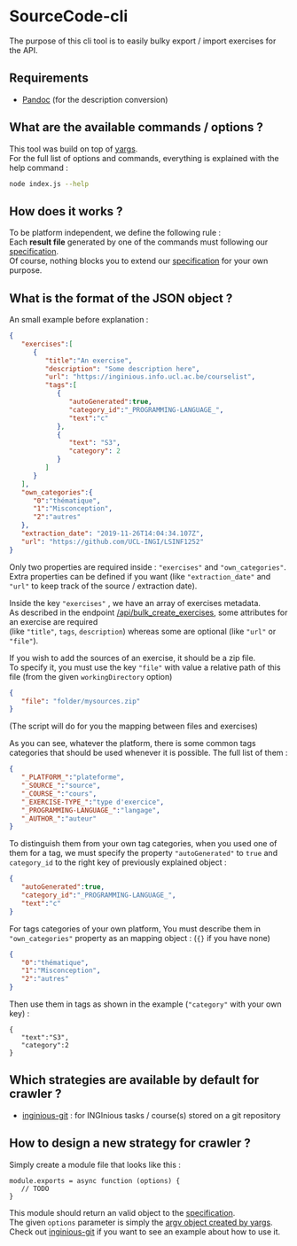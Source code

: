 # SourceCode-cli 

The purpose of this cli tool is to easily bulky export / import exercises for the API. 

## Requirements

- [Pandoc](https://pandoc.org/) (for the description conversion)

## What are the available commands / options ?

This tool was build on top of [yargs](http://yargs.js.org/).  
For the full list of options and commands, everything is explained with the help command :
```sh
node index.js --help
```

## How does it works ?

To be platform independent, we define the following rule :  
Each **result file** generated by one of the commands must following our [specification](#what-is-the-format-of-the-json-object-).  
Of course, nothing blocks you to extend our [specification](#what-is-the-format-of-the-json-object-) for your own purpose.

## What is the format of the JSON object ?

An small example before explanation :

```json
{
   "exercises":[
      {
         "title":"An exercise",
         "description": "Some description here",
         "url": "https://inginious.info.ucl.ac.be/courselist",
         "tags":[
            {
               "autoGenerated":true,
               "category_id":"_PROGRAMMING-LANGUAGE_",
               "text":"c"
            },
            {
               "text": "S3",
               "category": 2
            }
         ]
      }
   ],
   "own_categories":{
      "0":"thématique",
      "1":"Misconception",
      "2":"autres"
   },
   "extraction_date": "2019-11-26T14:04:34.107Z",
   "url": "https://github.com/UCL-INGI/LSINF1252"
}
```
Only two properties are required inside : `"exercises"` and `"own_categories"`.  
Extra properties can be defined if you want (like `"extraction_date"` and `"url"` to keep track of the source / extraction date).

Inside the key `"exercises"` , we have an array of exercises metadata.  
As described in the endpoint [/api/bulk_create_exercises](https://jy95.github.io/sourcecode_api/#operation/createMultipleExercises),
some attributes for an exercise are required  
(like `"title"`, `tags`, `description`) whereas some are optional (like `"url"` or `"file"`).

If you wish to add the sources of an exercise, it should be a zip file.  
To specify it, you must use the key `"file"` with value a relative path of this file (from the given `workingDirectory` option)
```json
{
   "file": "folder/mysources.zip"
}
``` 
(The script will do for you the mapping between files and exercises)

As you can see, whatever the platform, there is some common tags categories that should be used whenever it is possible.
The full list of them : 

```json
{
   "_PLATFORM_":"plateforme",
   "_SOURCE_":"source",
   "_COURSE_":"cours",
   "_EXERCISE-TYPE_":"type d'exercice",
   "_PROGRAMMING-LANGUAGE_":"langage",
   "_AUTHOR_":"auteur"
}
```

To distinguish them from your own tag categories, when you used one of them for a tag, we must specify the property 
`"autoGenerated"` to `true` and `category_id` to the right key of previously explained object :

```json
{
   "autoGenerated":true,
   "category_id":"_PROGRAMMING-LANGUAGE_",
   "text":"c"
}
```

For tags categories of your own platform, You must describe them in `"own_categories"` property as an mapping object :
(`{}` if you have none)

```json
{
   "0":"thématique",
   "1":"Misconception",
   "2":"autres"
}
```

Then use them in tags as shown in the example (`"category"` with your own key) :
```
{
   "text":"S3",
   "category":2
}
```

## Which strategies are available by default for crawler ?

- [inginious-git](strategies/inginious-git.js) : for INGInious tasks / course(s) stored on a git repository

## How to design a new strategy for crawler ?

Simply create a module file that looks like this :

```node
module.exports = async function (options) {
   // TODO
}
```

This module should return an valid object to the [specification](#what-is-the-format-of-the-json-object-).  
The given `options` parameter is simply the [argv object created by yargs](http://yargs.js.org/docs/#api-argv).  
Check out [inginious-git](strategies/inginious-git.js) if you want to see an example about how to use it.